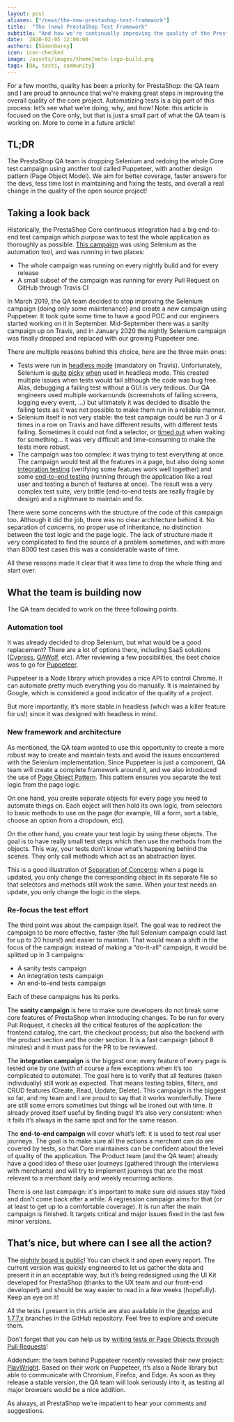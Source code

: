 ```yaml
---
layout: post
aliases: ["/news/the-new-prestashop-test-framework"]
title:  "The (new) PrestaShop Test Framework"
subtitle: "And how we're continually improving the quality of the PrestaShop project"
date:  2020-02-05 12:00:00
authors: [SimonGarny]
icon: icon-checked
image: /assets/images/theme/meta-logo-build.png
tags: [QA, tests, community]
---
```


For a few months, quality has been a priority for PrestaShop: the QA team and I are proud to announce that we're making great steps in improving the overall quality of the core project. Automatizing tests is a big part of this process: let’s see what we’re doing, why, and how!
Note: this article is focused on the Core only, but that is just a small part of what the QA team is working on. More to come in a future article!

## TL;DR

The PrestaShop QA team is dropping Selenium and redoing the whole Core test campaign using another tool called Puppeteer, with another design pattern (Page Object Model).
We aim for better coverage, faster answers for the devs, less time lost in maintaining and fixing the tests, and overall a real change in the quality of the open source project!

## Taking a look back

Historically, the PrestaShop Core continuous integration had a big end-to-end test campaign which purpose was to test the whole application as thoroughly as possible. [This campaign](https://build.prestashop.com/news/prestashop-test-framework/) was using Selenium as the automation tool, and was running in two places:

- The whole campaign was running on every nightly build and for every release
- A small subset of the campaign was running for every Pull Request on GitHub through Travis CI

In March 2019, the QA team decided to stop improving the Selenium campaign (doing only some maintenance) and create a new campaign using Puppeteer. It took quite some time to have a good POC and our engineers started working on it in September. Mid-September there was a sanity campaign up on Travis, and in January 2020 the nightly Selenium campaign was finally dropped and replaced with our growing Puppeteer one.

There are multiple reasons behind this choice, here are the three main ones:

- Tests were run in [headless mode](https://en.wikipedia.org/wiki/Headless_software) (mandatory on Travis). Unfortunately, Selenium is [quite](https://stackoverflow.com/questions/54984306/problem-with-chromedriver-in-headless-mode) [picky](https://github.com/SeleniumHQ/selenium/issues/4685) [when](https://github.com/SeleniumHQ/selenium/issues/4477) used in headless mode. This created multiple issues when tests would fail although the code was bug free. Alas, debugging a failing test without a GUI is very tedious. Our QA engineers used multiple workarounds (screenshots of failing screens, logging every event, ...) but ultimately it was decided to disable the failing tests as it was not possible to make them run in a reliable manner.
- Selenium itself is not very stable: the test campaign could be run 3 or 4 times in a row on Travis and have different results, with different tests failing. Sometimes it could not find a selector, or [timed out](https://github.com/PrestaShop/PrestaShop/issues/14384) when waiting for something… it was very difficult and time-consuming to make the tests more robust.
- The campaign was too complex: it was trying to test everything at once. The campaign would test all the features in a page, but also doing some [integration testing](https://devdocs.prestashop.com/1.7/testing/how-to-create-your-own-web-acceptance-tests/#functional-tests) (verifying some features work well together) and some [end-to-end testing](https://devdocs.prestashop.com/1.7/testing/how-to-create-your-own-web-acceptance-tests/#end-to-end-tests-soon) (running through the application like a real user and testing a bunch of features at once). The result was a very complex test suite, very brittle (end-to-end tests are really fragile by design) and a nightmare to maintain and fix.

There were some concerns with the structure of the code of this campaign too. Although it did the job, there was no clear architecture behind it. No separation of concerns, no proper use of inheritance, no distinction between the test logic and the page logic. The lack of structure made it very complicated to find the source of a problem sometimes, and with more than 8000 test cases this was a considerable waste of time.

All these reasons made it clear that it was time to drop the whole thing and start over.


## What the team is building now

The QA team decided to work on the three following points.

### Automation tool

It was already decided to drop Selenium, but what would be a good replacement? There are a lot of options there, including SaaS solutions ([Cypress](https://www.cypress.io/), [QAWolf](https://docs.qawolf.com/), etc). After reviewing a few possibilities, the best choice was to go for [Puppeteer](https://github.com/puppeteer/puppeteer).

Puppeteer is a Node library which provides a nice API to control Chrome. It can automate pretty much everything you do manually. It is maintained by Google, which is considered a good indicator of the quality of a project.


But more importantly, it’s more stable in headless (which was a killer feature for us!) since it was designed with headless in mind.


### New framework and architecture

As mentioned, the QA team wanted to use this opportunity to create a more robust way to create and maintain tests and avoid the issues encountered with the Selenium implementation. Since Puppeteer is just a component, QA team will create a complete framework around it, and we also introduced the use of [Page Object Pattern](https://martinfowler.com/bliki/PageObject.html). This pattern ensures you separate the test logic from the page logic.

On one hand, you create separate objects for every page you need to automate things on. Each object will then hold its own logic, from selectors to basic methods to use on the page (for example, fill a form, sort a table, choose an option from a dropdown, etc).

On the other hand, you create your test logic by using these objects. The goal is to have really small test steps which then use the methods from the objects. This way, your tests don’t know what’s happening behind the scenes. They only call methods which act as an abstraction layer.

This is a good illustration of [Separation of Concerns](https://en.wikipedia.org/wiki/Separation_of_concerns): when a page is updated, you only change the corresponding object in its separate file so that selectors and methods still work the same. When your test needs an update, you only change the logic in the steps.


### Re-focus the test effort

The third point was about the campaign itself. The goal was to redirect the campaign to be more effective, faster (the full Selenium campaign could last for up to 20 hours!) and easier to maintain. That would mean a shift in the focus of the campaign: instead of making a “do-it-all” campaign, it would be splitted up in 3 campaigns: 

- A sanity tests campaign
- An integration tests campaign
- An end-to-end tests campaign

Each of these campaigns has its perks.

The **sanity campaign** is here to make sure developers do not break some core features of PrestaShop when introducing changes. To be run for every Pull Request, it checks all the critical features of the application: the frontend catalog, the cart, the checkout process; but also the backend with the product section and the order section. It is a fast campaign (about 8 minutes) and it must pass for the PR to be reviewed.

The **integration campaign** is the biggest one: every feature of every page is tested one by one (with of course a few exceptions when it’s too complicated to automate). The goal here is to verify that all features (taken individually) still work as expected. That means testing tables, filters, and CRUD features (Create, Read, Update, Delete).
This campaign is the biggest so far, and my team and I are proud to say that it works wonderfully. There are still some errors sometimes but things wil be ironed out with time. It already proved itself useful by finding bugs! It’s also very consistent: when it fails it’s always in the same spot and for the same reason.

The **end-to-end campaign** will cover what’s left: it is used to test real user journeys. The goal is to make sure all the actions a merchant can do are covered by tests, so that Core maintainers can be confident about the level of quality of the application. The Product team (and the QA team) already have a good idea of these user journeys (gathered through the interviews with merchants) and will try to implement journeys that are the most relevant to a merchant daily and weekly recurring actions.

There is one last campaign: it's important to make sure old issues stay fixed and don’t come back after a while. A regression campaign aims for that (or at least to get up to a comfortable coverage). It is run after the main campaign is finished. It targets critical and major issues fixed in the last few minor versions.


## That’s nice, but where can I see all the action?

The [nightly board is public](https://nightly.prestashop-project.org/)! You can check it and open every report. The current version was quickly engineered to let us gather the data and present it in an acceptable way, but it’s being redesigned using the UI Kit developed for PrestaShop (thanks to the UX team and our front-end developer!) and should be way easier to read in a few weeks (hopefully). Keep an eye on it!

All the tests I present in this article are also available in the [develop](https://github.com/PrestaShop/PrestaShop/tree/develop/tests/puppeteer) and [1.7.7.x](https://github.com/PrestaShop/PrestaShop/tree/1.7.7.x/tests/puppeteer) branches in the GitHub repository. Feel free to explore and execute them.

Don’t forget that you can help us by [writing tests or Page Objects through Pull Requests](https://devdocs.prestashop.com/1.7/testing/how-to-create-your-own-web-acceptance-tests/#creating-a-web-acceptance-test)!

Addendum: the team behind Puppeteer recently revealed their new project: [PlayWright](https://github.com/microsoft/playwright). Based on their work on Puppeteer, it’s also a Node library but able to communicate with Chromium, Firefox, and Edge. As soon as they release a stable version, the QA team will look seriously into it, as testing all major browsers would be a nice addition.

As always, at PrestaShop we’re impatient to hear your comments and suggestions.

